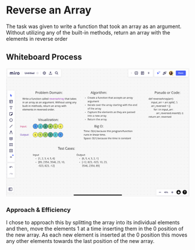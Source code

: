 # Reverse an Array

The task was given to write a function that took an array as an argument. Without utilizing any of the built-in methods, return an array with the elements in reverse order

## Whiteboard Process

![Whiteboard](array-reverse.jpeg)

### Approach & Efficiency

I chose to approach this by splitting the array into its individual elements and then, move the elements 1 at a time inserting them in the 0 position of the new array. As each new element is inserted at the 0 position this moves any other elements towards the last position of the new array.
